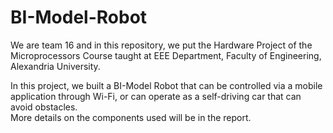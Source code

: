 # BI-Model-Robot
We are team 16 and in this repository, we put the Hardware Project of the Microprocessors Course taught at EEE Department, Faculty of Engineering, Alexandria University.

In this project, we built a BI-Model Robot that can be controlled via a mobile application through Wi-Fi, or can operate as a self-driving car that can avoid obstacles.
<br>More details on the components used will be in the report.
